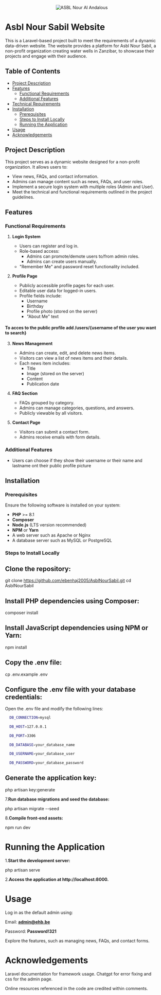 <p align="center">
  <img src="https://ugc.production.linktr.ee/93b38c44-c418-4ea8-92e0-7c6dcd6e6e74_Screenshot-2024-05-08-20-40-55-98-7352322957d4404136654ef4adb64504.jpeg" 
       alt="ASBL Nour Al Andalous" />
</p>

# Asbl Nour Sabil Website

This is a Laravel-based project built to meet the requirements of a dynamic data-driven website. The website provides a platform for Asbl Nour Sabil, a non-profit organization creating water wells in Zanzibar, to showcase their projects and engage with their audience.

## Table of Contents

- [Project Description](#project-description)
- [Features](#features)
  - [Functional Requirements](#functional-requirements)
  - [Additional Features](#additional-features)
- [Technical Requirements](#technical-requirements)
- [Installation](#installation)
  - [Prerequisites](#prerequisites)
  - [Steps to Install Locally](#steps-to-install-locally)
  - [Running the Application](#running-the-application)
- [Usage](#usage)
- [Acknowledgements](#acknowledgements)

## Project Description

This project serves as a dynamic website designed for a non-profit organization. It allows users to:
- View news, FAQs, and contact information.
- Admins can manage content such as news, FAQs, and user roles.
- Implement a secure login system with multiple roles (Admin and User).
- Meet the technical and functional requirements outlined in the project guidelines.

## Features

### Functional Requirements

1. **Login System**
   - Users can register and log in.
   - Role-based access:
     - Admins can promote/demote users to/from admin roles.
     - Admins can create users manually.
   - "Remember Me" and password reset functionality included.

2. **Profile Page**
   - Publicly accessible profile pages for each user.
   - Editable user data for logged-in users.
   - Profile fields include:
     - Username
     - Birthday
     - Profile photo (stored on the server)
     - "About Me" text
#### To acces to the public profile add /users/{username of the user you want to search} 
3. **News Management**
   - Admins can create, edit, and delete news items.
   - Visitors can view a list of news items and their details.
   - Each news item includes:
     - Title
     - Image (stored on the server)
     - Content
     - Publication date

4. **FAQ Section**
   - FAQs grouped by category.
   - Admins can manage categories, questions, and answers.
   - Publicly viewable by all visitors.

5. **Contact Page**
   - Visitors can submit a contact form.
   - Admins receive emails with form details.
     

### Additional Features
- Users can choose if they  show their username or their name and lastname ont their public profile picture


## Installation

### Prerequisites

Ensure the following software is installed on your system:
- **PHP** >= 8.1
- **Composer**
- **Node.js** (LTS version recommended)
- **NPM** or **Yarn**
- A web server such as Apache or Nginx
- A database server such as MySQL or PostgreSQL

### Steps to Install Locally
## Clone the repository:

   git clone https://github.com/ebenhaj2005/AsblNourSabil.git
   cd AsblNourSabil

## Install PHP dependencies using Composer:
  composer install
  
## Install JavaScript dependencies using NPM or Yarn:

  npm install
  
## Copy the .env file:

  cp .env.example .env
  
## Configure the .env file with your database credentials:

Open the .env file and modify the following lines:
```bash
  DB_CONNECTION=mysql
  
  DB_HOST=127.0.0.1
  
  DB_PORT=3306
  
  DB_DATABASE=your_database_name
  
  DB_USERNAME=your_database_user
  
  DB_PASSWORD=your_database_password
  ````
## Generate the application key:


php artisan key:generate

7.**Run database migrations and seed the database:**

php artisan migrate --seed

8.**Compile front-end assets:**


npm run dev

# Running the Application

1.**Start the development server:**


php artisan serve

2.**Access the application at http://localhost:8000.**

# Usage

Log in as the default admin using:

Email: **admin@ehb.be**

Password: **Password!321**

Explore the features, such as managing news, FAQs, and contact forms.


# Acknowledgements

Laravel documentation for framework usage.
Chatgpt for error fixing and css for the admin page.

Online resources referenced in the code are credited within comments.


